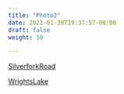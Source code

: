 ```yaml
---
title: "Photo2"
date: 2021-01-30T19:37:57-08:00
draft: false
weight: 10

---
```


<a target="_blank" href="/wom/static/maps/SilverforkRoad.pdf">SilverforkRoad</a> 

<a target="_blank" href="/wom/static/maps/WrightsLake.pdf">WrightsLake</a> 

